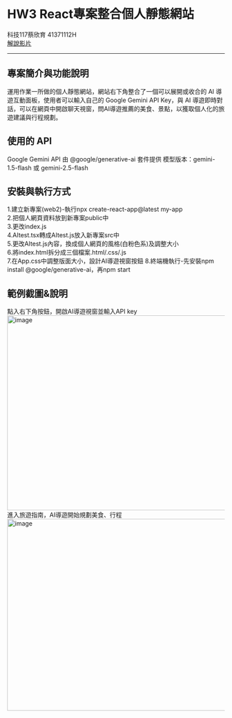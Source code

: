 # HW3 React專案整合個人靜態網站

科技117蔡欣育 41371112H  
[解說影片](https://youtu.be/8kEEivIasl8)

--- 
## 專案簡介與功能說明  
運用作業一所做的個人靜態網站，網站右下角整合了一個可以展開或收合的 AI 導遊互動面板，使用者可以輸入自己的 Google Gemini API Key，與 AI 導遊即時對話，可以在網頁中開啟聊天視窗，問AI導遊推薦的美食、景點，以獲取個人化的旅遊建議與行程規劃。

## 使用的 API
Google Gemini API
由 @google/generative-ai 套件提供
模型版本：gemini-1.5-flash 或 gemini-2.5-flash

## 安裝與執行方式
1.建立新專案(web2)-執行npx create-react-app@latest my-app  
2.把個人網頁資料放到新專案public中  
3.更改index.js  
4.AItest.tsx轉成AItest.js放入新專案src中  
5.更改AItest.js內容，換成個人網頁的風格(白粉色系)及調整大小  
6.將index.html拆分成三個檔案.html/.css/.js  
7.在App.css中調整版面大小，設計AI導遊視窗按鈕
8.終端機執行-先安裝npm install @google/generative-ai，再npm start  

## 範例截圖&說明
點入右下角按鈕，開啟AI導遊視窗並輸入API key  
<img width="903" height="452" alt="image" src="https://github.com/user-attachments/assets/4f53001e-d23a-4044-ab85-7966dd73cfbc" />  
進入旅遊指南，AI導遊開始規劃美食、行程  
<img width="887" height="445" alt="image" src="https://github.com/user-attachments/assets/44632ba9-0fed-455e-9848-fdd0436dfff6" />
